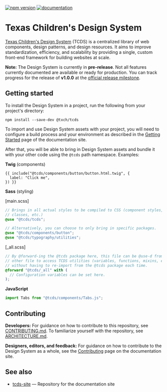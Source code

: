 [![npm version](https://badge.fury.io/js/@txch%2Ftcds.svg)](https://www.npmjs.com/package/@txch/tcds)
[![documentation](https://img.shields.io/badge/Documentation-Here-informational)](https://tcds.herokuapp.com/)

# Texas Children's Design System

[Texas Children's Design System](https://tcds.herokuapp.com/) (TCDS) is a centralized library of web components, design patterns, and design resources. It aims to improve standardization, efficiency, and scalability by providing a single, custom front-end framework for building websites at scale.

**Note:** The Design System is currently in **pre-release**. Not all features currently documented are available or ready for production. You can track progress for the release of **v1.0.0** at the [official release milestone](https://github.com/jacecotton/tcds/milestone/1).

## Getting started

To install the Design System in a project, run the following from your project's directory:

```
npm install --save-dev @txch/tcds
```

To import and use Design System assets with your project, you will need to configure a build process and your environment as described in the [Getting Started](https://tcds.herokuapp.com/getting-started) page of the documentation site.

After that, you will be able to bring in Design System assets and bundle it with your other code using the `@tcds` path namespace. Examples:

**Twig** (components)

```twig
{{ include("@tcds/components/button/button.html.twig", {
  label: "Click me",
}) }}
```

**Sass** (styling)

\[main.scss\]
```scss
// Brings in all actual styles to be compiled to CSS (component styles, utility
// classes, etc.)
@use "@tcds/tcds";

// Alternatively, you can choose to only bring in specific packages.
@use "@tcds/components/button";
@use "@tcds/typography/utilities";
```

\[_all.scss\]
```scss
// By @forward-ing the @tcds package here, this file can be @use-d from any
// other file to access TCDS utilities (variables, functions, mixins, etc.),
// without having to re-import from the @tcds package each time.
@forward "@tcds/_all" with (
  // Configuration variables can be set here.
);
```

**JavaScript**

```javascript
import Tabs from "@tcds/components/Tabs.js";
```

## Contributing

**Developers:** For guidance on how to contribute to this repository, see [CONTRIBUTING.md](CONTRIBUTING.md). To familiarize yourself with the repository, see [ARCHITECTURE.md](ARCHITECTURE.md).

**Designers, editors, and feedback:** For guidance on how to contribute to the Design System as a whole, see the [Contributing](https://tcds.herokuapp.com/contributing) page on the documentation site.

## See also

* [tcds-site](https://github.com/jacecotton/tcds-site) — Repository for the documentation site
